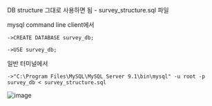 DB structure 그대로 사용하면 됨 - survey_structure.sql 파일

mysql command line client에서

    ->CREATE DATABASE survey_db;
  
    ->USE survey_db;

일반 터미널에서

    ->"C:\Program Files\MySQL\MySQL Server 9.1\bin\mysql" -u root -p survey_db < survey_structure.sql
![image](https://github.com/user-attachments/assets/ba3c84bb-4f0a-48a5-a629-b4799a1c82ff)
